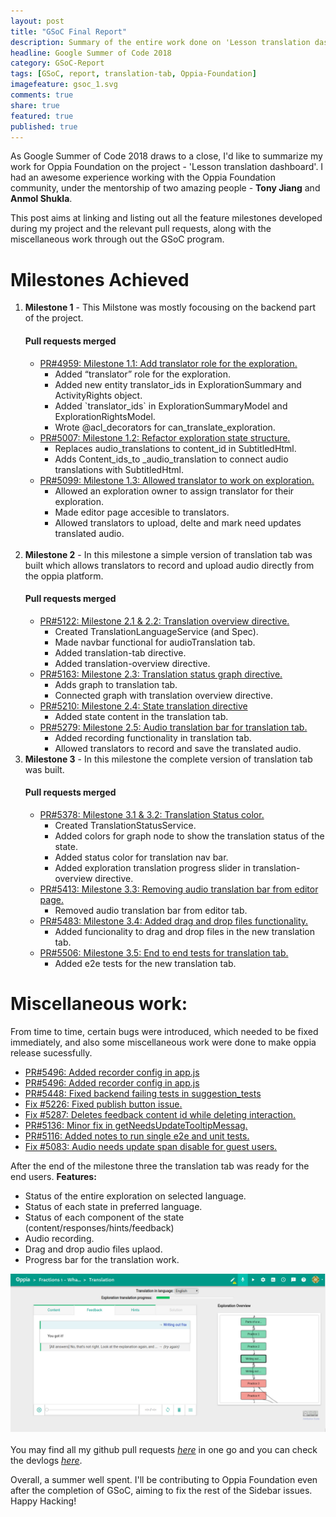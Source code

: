 ```yaml
---
layout: post
title: "GSoC Final Report"
description: Summary of the entire work done on 'Lesson translation dashboard' for Oppia Foundation during GSoC 2018.
headline: Google Summer of Code 2018
category: GSoC-Report
tags: [GSoC, report, translation-tab, Oppia-Foundation]
imagefeature: gsoc_1.svg
comments: true
share: true
featured: true
published: true
---
```

As Google Summer of Code 2018 draws to a close, I'd like to summarize my work  for Oppia Foundation on the project - 'Lesson translation dashboard'. I had an awesome experience working with the Oppia Foundation community, under the mentorship of two amazing people - **Tony Jiang** and **Anmol Shukla**.

This post aims at linking and listing out all the feature milestones developed during my project and the relevant pull requests, along with the miscellaneous work through out the GSoC program.

<h1>Milestones Achieved</h1>
<ol>
  <li>
    <b>Milestone 1</b> - This Milstone was mostly focousing on the backend part of the project.
    <h4>Pull requests merged</h4>
    <ul>
      <li>
        <a href="https://github.com/oppia/oppia/pull/4959" target="_blank">PR#4959: Milestone 1.1: Add translator role for the exploration.</a>
        <ul>
          <li> Added “translator” role for the exploration.</li>
          <li> Added new entity translator_ids in ExplorationSummary and ActivityRights object.</li>
          <li> Added `translator_ids` in ExplorationSummaryModel and ExplorationRightsModel.</li>
          <li> Wrote @acl_decorators for can_translate_exploration.</li>
        </ul>
      </li>
      <li>
        <a href="https://github.com/oppia/oppia/pull/5007" target="_blank">PR#5007: Milestone 1.2: Refactor exploration state structure.</a>
        <ul>
          <li> Replaces audio_translations to content_id in SubtitledHtml.</li>
          <li> Adds Content_ids_to _audio_translation to connect audio translations with SubtitledHtml.</li>
        </ul>
      </li>
      <li>
        <a href="https://github.com/oppia/oppia/pull/5099" target="_blank">PR#5099: Milestone 1.3: Allowed translator to work on exploration.</a>
        <ul>
          <li> Allowed an exploration owner to assign translator for their exploration.</li>
          <li> Made editor page accesible to translators.</li>
          <li> Allowed translators to upload, delte and mark need updates translated audio.</li>
        </ul>
      </li>
    </ul>
  </li>
  <br>
  <li>
    <b>Milestone 2</b> - In this milestone a simple version of translation tab was built which allows translators to record and upload audio directly from the oppia platform.
    <h4>Pull requests merged</h4>
    <ul>
      <li>
        <a href="https://github.com/oppia/oppia/pull/5122" target="_blank">PR#5122: Milestone 2.1 & 2.2: Translation overview directive.</a>
        <ul>
          <li> Created TranslationLanguageService (and Spec).</li>
          <li> Made navbar functional for audioTranslation tab.</li>
          <li> Added translation-tab directive.</li>
          <li> Added translation-overview directive.</li>
        </ul>
      </li>
      <li>
        <a href="https://github.com/oppia/oppia/pull/5163" target="_blank">PR#5163: Milestone 2.3: Translation status graph directive.</a>
        <ul>
          <li> Adds graph to translation tab.</li>
          <li> Connected graph with translation overview directive.</li>
        </ul>
      </li>
      <li>
        <a href="https://github.com/oppia/oppia/pull/5210" target="_blank">PR#5210: Milestone 2.4: State translation directive</a>
        <ul>
          <li> Added state content in the translation tab.</li>
        </ul>
      </li>
      <li>
        <a href="https://github.com/oppia/oppia/pull/5279" target="_blank">PR#5279: Milestone 2.5: Audio translation bar for translation tab.</a>
        <ul>
          <li> Added recording functionality in translation tab.</li>
          <li> Allowed translators to record and save the translated audio.</li>
        </ul>
      </li>
    </ul>
  </li>
  <li>
    <b>Milestone 3</b> - In this milestone the complete version of translation tab was built.
    <h4>Pull requests merged</h4>
    <ul>
      <li>
        <a href="https://github.com/oppia/oppia/pull/5378" target="_blank">PR#5378: Milestone 3.1 & 3.2: Translation Status color.</a>
        <ul>
          <li> Created TranslationStatusService.</li>
          <li> Added colors for graph node to show the translation status of the state.</li>
          <li> Added status color for translation nav bar.</li>
          <li> Added exploration translation progress slider in translation-overview directive.</li>
        </ul>
      </li>
      <li>
        <a href="https://github.com/oppia/oppia/pull/5413" target="_blank">PR#5413: Milestone 3.3: Removing audio translation bar from editor page.</a>
        <ul>
          <li> Removed audio translation bar from editor tab.</li>
        </ul>
      </li>
      <li>
        <a href="https://github.com/oppia/oppia/pull/5483" target="_blank">PR#5483: Milestone 3.4: Added drag and drop files functionality.</a>
        <ul>
          <li> Added funcionality to drag and drop files in the new translation tab.</li>
        </ul>
      </li>
      <li>
        <a href="https://github.com/oppia/oppia/pull/5506" target="_blank">PR#5506: Milestone 3.5: End to end tests for translation tab.</a>
        <ul>
          <li> Added e2e tests for the new translation tab.</li>
        </ul>
      </li>
    </ul>
</li>
</ol>

<h1>Miscellaneous work:</h1>
From time to time, certain bugs were introduced, which needed to be fixed immediately, and also some miscellaneous work were done to make oppia release sucessfully.
<ul>
    <li>
        <a href="https://github.com/oppia/oppia/pull/5496" target="_blank">PR#5496: Added recorder config in app.js</a>
    </li>
    <li>
        <a href="https://github.com/oppia/oppia/pull/5496" target="_blank">PR#5496: Added recorder config in app.js</a>
    </li>
    <li>
        <a href="https://github.com/oppia/oppia/pull/5294" target="_blank">PR#5448: Fixed backend failing tests in suggestion_tests</a>
    </li>
    <li>
        <a href="https://github.com/oppia/oppia/pull/5227" target="_blank">Fix #5226: Fixed publish button issue.</a>
    </li>
    <li>
        <a href="https://github.com/oppia/oppia/pull/5294" target="_blank">Fix #5287: Deletes feedback content id while deleting interaction.</a>
    </li>
    <li>
        <a href="https://github.com/oppia/oppia/pull/5136" target="_blank">PR#5136: Minor fix in getNeedsUpdateTooltipMessag.</a>
    </li>
    <li>
        <a href="https://github.com/oppia/oppia/pull/5116" target="_blank">PR#5116: Added notes to run single e2e and unit tests.</a>
    </li>
    <li>
        <a href="https://github.com/oppia/oppia/pull/5091" target="_blank">Fix #5083: Audio needs update span disable for guest users.</a>
    </li>
</ul>

After the end of the milestone three the translation tab was ready for the end users.
<b>Features:</b>
<ul>
    <li>Status of the entire exploration on selected language.</li>
    <li>Status of each state in preferred language.</li>
    <li>Status of each component of the state (content/responses/hints/feedback)</li>
    <li>Audio recording.</li>
    <li>Drag and drop audio files uplaod.</li>
    <li>Progress bar for the translation work.</li>
</ul>

<center><a href="https://raw.githubusercontent.com/DubeySandeep/DubeySandeep.github.io/master/images/Screen.png"><img src="https://raw.githubusercontent.com/DubeySandeep/DubeySandeep.github.io/master/images/Screen.png"></a></center>


<br>
You may find all my github pull requests <a href="https://github.com/oppia/oppia/pulls?q=is%3Apr+author%3ADubeySandeep+is%3Aclosed" target="_blank"><i>here</i></a> in one go and you can check the devlogs <a href="https://docs.google.com/document/d/1Gmq2Apkfs3Ixc4cjkVbIMvlxKR9Ds7ARsRpvZOi74lg/edit?usp=sharing" target="_blank"><i>here</i></a>.

Overall, a summer well spent. I'll be contributing to Oppia Foundation even after the completion of GSoC, aiming to fix the rest of the Sidebar issues. Happy Hacking!
